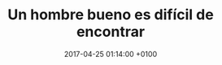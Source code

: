 ---
title: Un hombre bueno es difícil de encontrar
date:   2017-04-25 01:14:00 +0100
categories: [relatos]
permalink: /relatos/un-hombre-bueno-es-dificil-de-encontrar
excerpt: En este relato se cuenta la breve historia de Helena en su búqueda de un hombre que la quiera como su padre.
---